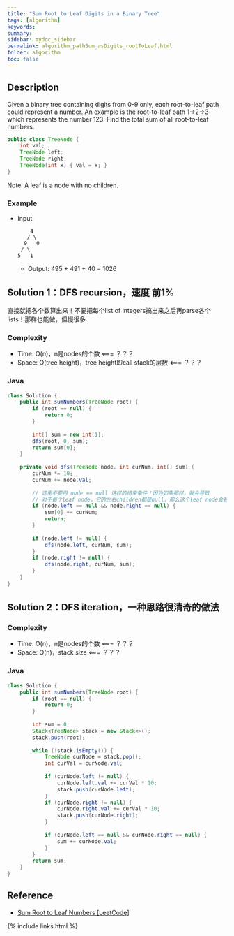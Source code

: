 ```yaml
---
title: "Sum Root to Leaf Digits in a Binary Tree"
tags: [algorithm]
keywords:
summary:
sidebar: mydoc_sidebar
permalink: algorithm_pathSum_asDigits_rootToLeaf.html
folder: algorithm
toc: false
---
```


## Description
Given a binary tree containing digits from 0-9 only, each root-to-leaf path could represent a number.
An example is the root-to-leaf path 1->2->3 which represents the number 123.
Find the total sum of all root-to-leaf numbers.
```java
public class TreeNode {
    int val;
    TreeNode left;
    TreeNode right;
    TreeNode(int x) { val = x; }
}
```
Note: A leaf is a node with no children.

### Example
* Input: 
  ```
      4
     / \
    9   0
   / \
  5   1
  ```
  * Output: 495 + 491 + 40 = 1026

## Solution 1：DFS recursion，速度 前1%
直接就把各个数算出来！不要把每个list of integers搞出来之后再parse各个lists！那样也能做，但慢很多

### Complexity
* Time: O(n)，n是nodes的个数 <=== ？？？
* Space: O(tree height)，tree height即call stack的层数 <=== ？？？

### Java
```java
class Solution {
    public int sumNumbers(TreeNode root) {
        if (root == null) {
            return 0;
        }
        
        int[] sum = new int[1];
        dfs(root, 0, sum);
        return sum[0];
    }
    
    private void dfs(TreeNode node, int curNum, int[] sum) {
        curNum *= 10;
        curNum += node.val;
        
        // 这里不要用 node == null 这样的结束条件！因为如果那样，就会导致
        // 对于每个leaf node，它的左右children都是null，那么这个leaf node会被算两次
        if (node.left == null && node.right == null) {
            sum[0] += curNum;
            return;
        }
        
        if (node.left != null) {
            dfs(node.left, curNum, sum);
        }
        if (node.right != null) {
            dfs(node.right, curNum, sum);
        }
    }
}
```

## Solution 2：DFS iteration，一种思路很清奇的做法

### Complexity
* Time: O(n)，n是nodes的个数 <=== ？？？
* Space: O(n)，stack size <=== ？？？

### Java
```java
class Solution {
    public int sumNumbers(TreeNode root) {
        if (root == null) {
            return 0;
        }
        
        int sum = 0;
        Stack<TreeNode> stack = new Stack<>();
        stack.push(root);
        
        while (!stack.isEmpty()) {
            TreeNode curNode = stack.pop();
            int curVal = curNode.val;
            
            if (curNode.left != null) {
                curNode.left.val += curVal * 10;
                stack.push(curNode.left);
            }
            if (curNode.right != null) {
                curNode.right.val += curVal * 10;
                stack.push(curNode.right);
            }
            
            if (curNode.left == null && curNode.right == null) {
                sum += curNode.val;
            }
        }
        return sum;
    }
}
```

## Reference
* [Sum Root to Leaf Numbers [LeetCode]](https://leetcode.com/problems/sum-root-to-leaf-numbers/description/)

{% include links.html %}
